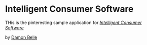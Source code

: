 # Intelligent Consumer Software

THis is the pinteresting sample application for
[*Intelligent Consumer Software*](http://intelligentconsumersoftware.com)

by [Damon Belle](http://admonitize.com)